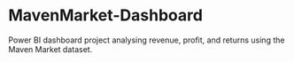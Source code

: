 # MavenMarket-Dashboard
Power BI dashboard project analysing revenue, profit, and returns using the Maven Market dataset.
